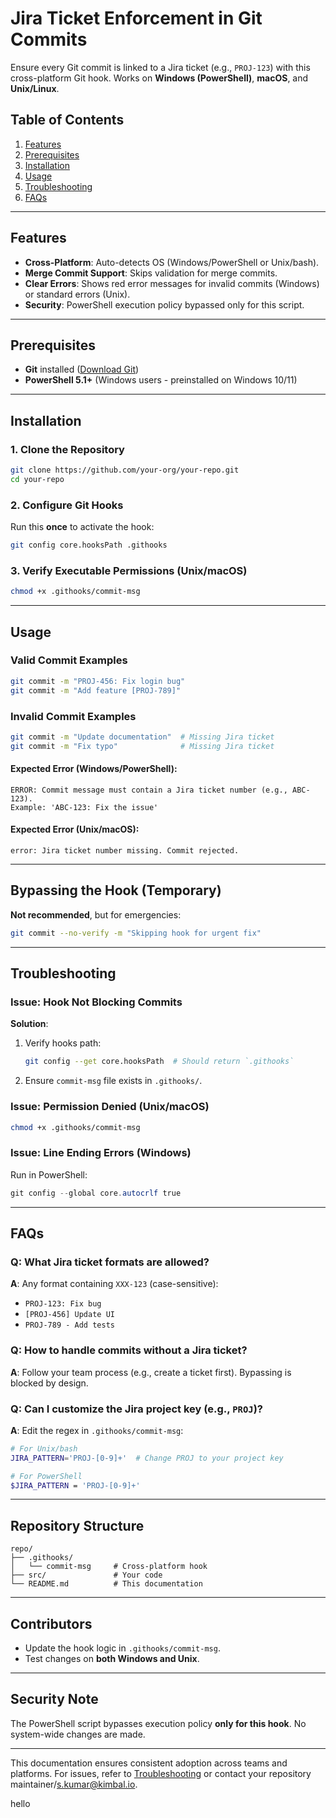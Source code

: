 

# Jira Ticket Enforcement in Git Commits

Ensure every Git commit is linked to a Jira ticket (e.g., `PROJ-123`) with this cross-platform Git hook. Works on **Windows (PowerShell)**, **macOS**, and **Unix/Linux**.

## Table of Contents
1. [Features](#features)
2. [Prerequisites](#prerequisites)
3. [Installation](#installation)
4. [Usage](#usage)
5. [Troubleshooting](#troubleshooting)
6. [FAQs](#faqs)

---

## Features
- **Cross-Platform**: Auto-detects OS (Windows/PowerShell or Unix/bash).
- **Merge Commit Support**: Skips validation for merge commits.
- **Clear Errors**: Shows red error messages for invalid commits (Windows) or standard errors (Unix).
- **Security**: PowerShell execution policy bypassed only for this script.

---

## Prerequisites
- **Git** installed ([Download Git](https://git-scm.com/downloads))
- **PowerShell 5.1+** (Windows users - preinstalled on Windows 10/11)

---

## Installation

### 1. Clone the Repository
```bash
git clone https://github.com/your-org/your-repo.git
cd your-repo
```

### 2. Configure Git Hooks
Run this **once** to activate the hook:
```bash
git config core.hooksPath .githooks
```

### 3. Verify Executable Permissions (Unix/macOS)
```bash
chmod +x .githooks/commit-msg
```

---

## Usage

### Valid Commit Examples
```bash
git commit -m "PROJ-456: Fix login bug"
git commit -m "Add feature [PROJ-789]"
```

### Invalid Commit Examples
```bash
git commit -m "Update documentation"  # Missing Jira ticket
git commit -m "Fix typo"              # Missing Jira ticket
```

#### Expected Error (Windows/PowerShell):
```
ERROR: Commit message must contain a Jira ticket number (e.g., ABC-123).
Example: 'ABC-123: Fix the issue'
```

#### Expected Error (Unix/macOS):
```
error: Jira ticket number missing. Commit rejected.
```

---

## Bypassing the Hook (Temporary)
**Not recommended**, but for emergencies:
```bash
git commit --no-verify -m "Skipping hook for urgent fix"
```

---

## Troubleshooting

### Issue: Hook Not Blocking Commits
**Solution**:
1. Verify hooks path:
   ```bash
   git config --get core.hooksPath  # Should return `.githooks`
   ```
2. Ensure `commit-msg` file exists in `.githooks/`.

### Issue: Permission Denied (Unix/macOS)
```bash
chmod +x .githooks/commit-msg
```

### Issue: Line Ending Errors (Windows)
Run in PowerShell:
```powershell
git config --global core.autocrlf true
```

---

## FAQs

### Q: What Jira ticket formats are allowed?
**A**: Any format containing `XXX-123` (case-sensitive):
- `PROJ-123: Fix bug`
- `[PROJ-456] Update UI`
- `PROJ-789 - Add tests`

### Q: How to handle commits without a Jira ticket?
**A**: Follow your team process (e.g., create a ticket first). Bypassing is blocked by design.

### Q: Can I customize the Jira project key (e.g., `PROJ`)?
**A**: Edit the regex in `.githooks/commit-msg`:
```bash
# For Unix/bash
JIRA_PATTERN='PROJ-[0-9]+'  # Change PROJ to your project key

# For PowerShell
$JIRA_PATTERN = 'PROJ-[0-9]+'
```

---

## Repository Structure
```
repo/
├── .githooks/
│   └── commit-msg     # Cross-platform hook
├── src/               # Your code
└── README.md          # This documentation
```

---

## Contributors
- Update the hook logic in `.githooks/commit-msg`.
- Test changes on **both Windows and Unix**.

---

## Security Note
The PowerShell script bypasses execution policy **only for this hook**. No system-wide changes are made.

---

This documentation ensures consistent adoption across teams and platforms. For issues, refer to [Troubleshooting](#troubleshooting) or contact your repository maintainer/s.kumar@kimbal.io.



hello

